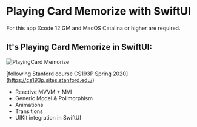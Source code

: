 # Playing Card Memorize with SwiftUI

For this app Xcode 12 GM and MacOS Catalina or higher are required.
## It's Playing Card Memorize in SwiftUI:
 
![PlayingCard Memorize](NewGame3.gif)

[following Stanford course CS193P Spring 2020] (https://cs193p.sites.stanford.edu/)

- Reactive MVVM + MVI
- Generic Model & Polimorphism
- Animations
- Transitions
- UIKit integration in SwiftUI 
